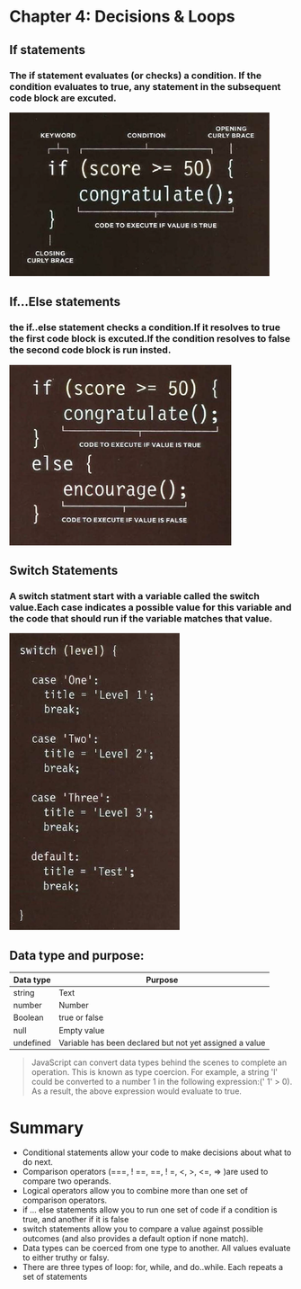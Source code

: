 # Chapter 4: Decisions & Loops

## If statements
### The **if** statement evaluates (or checks) a condition. If the condition evaluates to **true**, any statement in the subsequent code block are excuted.

![if-statement](https://github.com/noureddein/reading-notes-201/blob/main/img/if-statement.png?raw=true)

## If...Else statements

### the if..else statement checks a condition.If it resolves to **true** the first code block is excuted.If the condition resolves to **false** the second code block is run insted.

![If-else](https://github.com/noureddein/reading-notes-201/blob/main/img/if-else.png?raw=true)

## Switch Statements
### A switch statment start with a variable called the **switch value**.Each case indicates a possible value for this variable and the code that should run if the variable matches that value.

![Switch-Statements](https://github.com/noureddein/reading-notes-201/blob/main/img/switch-statement.png?raw=true)

## Data type and purpose:

Data type | Purpose
--------- | -------
string | Text
number | Number
Boolean | true or false
null | Empty value
undefined | Variable has been declared but not yet assigned a value

> JavaScript can convert data types behind the scenes to complete an operation. This is known as type coercion. For example, a string 'l' could be converted to a number 1 in the following expression:(' 1' > 0). As a result, the above expression would evaluate to true.

# Summary 
  - Conditional statements allow your code to make decisions about what to do next.
  - Comparison operators (===, ! ==, ==, ! =, <, >, <=, => )are used to compare two operands.
  - Logical operators allow you to combine more than one set of comparison operators. 
  - if ... else statements allow you to run one set of code if a condition is true, and another if it is false
  - switch statements allow you to compare a value against possible outcomes (and also provides a default option if none match). 
  - Data types can be coerced from one type to another. All values evaluate to either truthy or falsy.
  - There are three types of loop: for, while, and do..while. Each repeats a set of statements
